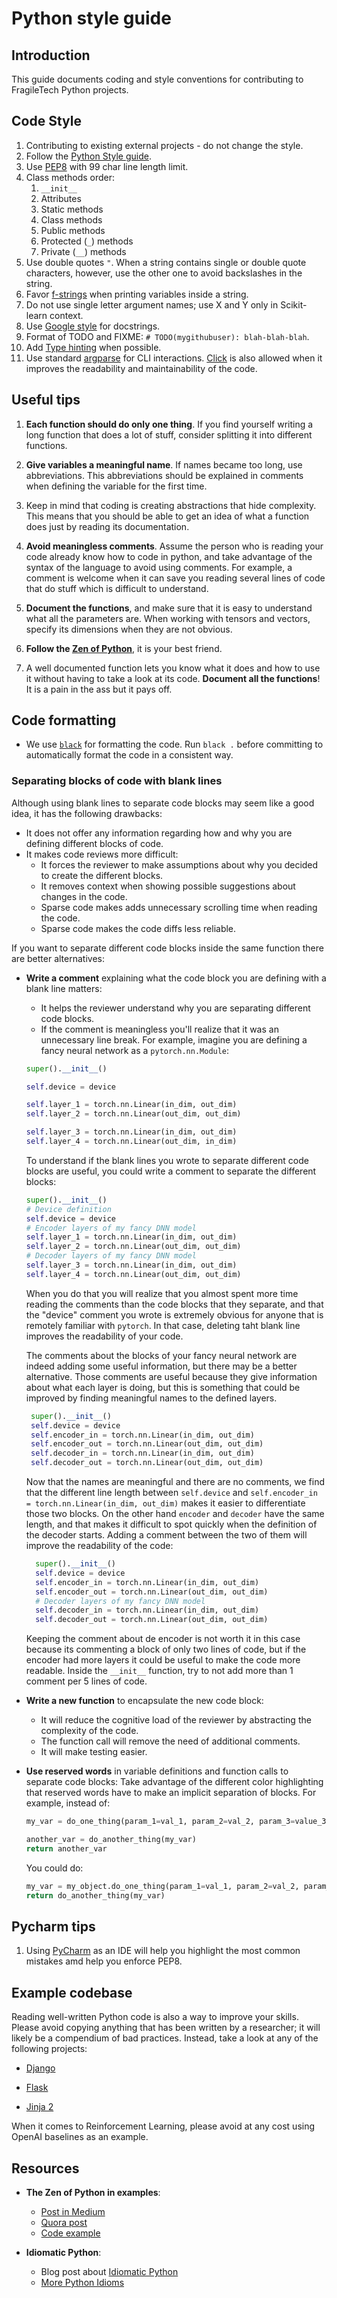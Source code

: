 # Python style guide

## Introduction

This guide documents coding and style conventions for contributing to FragileTech Python projects.
 
## Code Style

1. Contributing to existing external projects - do not change the style.
2. Follow the [Python Style guide](https://docs.python-guide.org/writing/style/).
3. Use [PEP8](https://www.python.org/dev/peps/pep-0008/) with 99 char line length limit.
4. Class methods order: 
    1. `__init__`
    2. Attributes
    3. Static methods
    4. Class methods 
    5. Public methods
    6. Protected (`_`) methods
    7. Private (`__`) methods
5. Use double quotes `"`. When a string contains single or double quote characters, however, use the other one to avoid
 backslashes in the string.
6. Favor [f-strings](https://realpython.com/python-string-formatting/#3-string-interpolation-f-strings-python-36) 
when printing variables inside a string.
7. Do not use single letter argument names; use X and Y only in Scikit-learn context.
9. Use [Google style](https://sphinxcontrib-napoleon.readthedocs.io/en/latest/example_google.html) for docstrings.
10. Format of TODO and FIXME: `# TODO(mygithubuser): blah-blah-blah`.
11. Add [Type hinting](https://docs.python.org/3/library/typing.html) when possible.
12. Use standard [argparse](https://docs.python.org/3/library/argparse.html) for CLI interactions. 
[Click](https://click.palletsprojects.com/en/7.x/arguments/) is also allowed when it improves the readability and maintainability of the code.


## Useful tips

1. **Each function should do only one thing**. If you find yourself writing a long function that does a lot of stuff, consider
splitting it into different functions.

2. **Give variables a meaningful name**. If names became too long, use abbreviations. This abbreviations should be explained
in comments when defining the variable for the first time.

3. Keep in mind that coding is creating abstractions that hide complexity. This means that you should be able to get an
idea of what a function does just by reading its documentation.   

4. **Avoid meaningless comments**. Assume the person who is reading your code already know how to code in python, and take
advantage of the syntax of the language to avoid using comments. For example, a comment is welcome when it can save you
reading several lines of code that do stuff which is difficult to understand. 

5. **Document the functions**, and make sure that it is easy to understand what all the parameters are. When working with tensors
and vectors, specify its dimensions when they are not obvious.

6. **Follow the [Zen of Python](https://www.python.org/dev/peps/pep-0020/)**, it is your best friend.

7. A well documented function lets you know what it does and how to use it without having to take a look at its code.
**Document all the functions**! It is a pain in the ass but it pays off.

## Code formatting

- We use [`black`](https://black.readthedocs.io/en/stable/change_log.html) for formatting the code. 
Run `black .` before committing to automatically format the code in a consistent way.

### Separating blocks of code with blank lines

Although using blank lines to separate code 
blocks may seem like a good idea, it has the following drawbacks:
- It does not offer any information regarding how and why you are defining different blocks of code.
- It makes code reviews more difficult: 
    * It forces the reviewer to make assumptions about why you decided to create the different blocks.
    * It removes context when showing possible suggestions about changes in the code.
    * Sparse code makes adds unnecessary scrolling time when reading the code.
    * Sparse code makes the code diffs less reliable.
    
If you want to separate different code blocks inside the same function there are better alternatives:
- **Write a comment** explaining what the code block you are defining with a blank line matters:
    * It helps the reviewer understand why you are separating different code blocks.
    * If the comment is meaningless you'll realize that it was an unnecessary line break.
    For example, imagine you are defining a fancy neural network as a `pytorch.nn.Module`:
    ```python
    super().__init__()
  
    self.device = device
  
    self.layer_1 = torch.nn.Linear(in_dim, out_dim)
    self.layer_2 = torch.nn.Linear(out_dim, out_dim)
  
    self.layer_3 = torch.nn.Linear(in_dim, out_dim)
    self.layer_4 = torch.nn.Linear(out_dim, in_dim)
    ```
    To understand if the blank lines you wrote to separate different code blocks are useful,
     you could write a comment to separate the different blocks:
    ```python
    super().__init__()
    # Device definition
    self.device = device
    # Encoder layers of my fancy DNN model
    self.layer_1 = torch.nn.Linear(in_dim, out_dim)
    self.layer_2 = torch.nn.Linear(out_dim, out_dim)
    # Decoder layers of my fancy DNN model
    self.layer_3 = torch.nn.Linear(in_dim, out_dim)
    self.layer_4 = torch.nn.Linear(out_dim, out_dim)
    ```
   When you do that you will realize that you almost spent more time reading the comments than the
    code blocks that they separate, and that the "device" comment you wrote is extremely obvious for anyone that
    is remotely familiar with `pytorch`. In that case, deleting taht blank line improves the 
    readability of your code.
     
    The comments about the blocks of your fancy neural network are indeed adding 
    some useful information, but there may be a better alternative. 
    Those comments are useful because they give information about what each layer is doing, 
    but this is something that could be improved by finding meaningful names to the defined layers.
     
   ```python
    super().__init__()
    self.device = device
    self.encoder_in = torch.nn.Linear(in_dim, out_dim)
    self.encoder_out = torch.nn.Linear(out_dim, out_dim)
    self.decoder_in = torch.nn.Linear(in_dim, out_dim)
    self.decoder_out = torch.nn.Linear(out_dim, out_dim)
   ```
  Now that the names are meaningful and there are no comments, we find that the different line length between
  `self.device` and `self.encoder_in = torch.nn.Linear(in_dim, out_dim)` makes it easier 
  to differentiate those two blocks. On the other hand `encoder` and `decoder` have the same length, 
  and that makes it difficult to spot quickly when the definition of the decoder starts. 
  Adding a comment between the two of them will improve the readability of the code:
  
  ```python
    super().__init__()
    self.device = device
    self.encoder_in = torch.nn.Linear(in_dim, out_dim)
    self.encoder_out = torch.nn.Linear(out_dim, out_dim)
    # Decoder layers of my fancy DNN model
    self.decoder_in = torch.nn.Linear(in_dim, out_dim)
    self.decoder_out = torch.nn.Linear(out_dim, out_dim)
   ```
  Keeping the comment about de encoder is not worth it in this case because its commenting a block of only
  two lines of code, but if the encoder had more layers it could be useful to make the code 
  more readable. Inside the `__init__` function, try to not add more than 1 comment per 5 lines of code.
    
- **Write a new function** to encapsulate the new code block:
    * It will reduce the cognitive load of the reviewer by abstracting the complexity of the code.
    * The function call will remove the need of additional comments.
    * It will make testing easier.
    
- **Use reserved words** in variable definitions and function calls to separate code blocks:
    Take advantage of the different color highlighting that reserved words have to make an implicit separation of blocks.
     For example, instead of:
    ```python
    my_var = do_one_thing(param_1=val_1, param_2=val_2, param_3=value_3)
    
    another_var = do_another_thing(my_var)
    return another_var
    ```
    You could do:
    ```python
    my_var = my_object.do_one_thing(param_1=val_1, param_2=val_2, param_3=value_3)
    return do_another_thing(my_var)
    ``` 

## Pycharm tips

1. Using [PyCharm](https://www.jetbrains.com/pycharm/download/#section=linux) as an IDE will help you highlight the most
 common mistakes amd help you enforce PEP8.


## Example codebase

Reading well-written Python code is also a way to improve your skills. Please avoid copying anything that has been written
by a researcher; it will likely be a compendium of bad practices. Instead, take a look at any of the following projects:

- [Django](https://github.com/django/django)

- [Flask](https://github.com/pallets/flask)

- [Jinja 2](https://github.com/pallets/jinja)

When it comes to Reinforcement Learning, please avoid at any cost using OpenAI baselines as an example.


## Resources

- **The Zen of Python in examples**: 
    - [Post in Medium](https://medium.com/@Pythonidaer/a-brief-analysis-of-the-zen-of-python-2bfd3b76edbf)
    - [Quora post](https://www.quora.com/What-do-different-aphorisms-in-The-Zen-of-Python-mean)
    - [Code example](https://gist.github.com/evandrix/2030615)
    
- **Idiomatic Python**:
    - Blog post about [Idiomatic Python](https://medium.com/the-andela-way/idiomatic-python-coding-the-smart-way-cc560fa5f1d6)    
    - [More Python Idioms](http://prooffreaderplus.blogspot.com/2014/11/top-10-python-idioms-i-wished-id.html)
